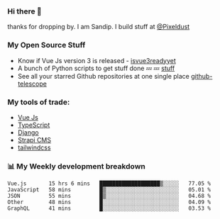 ### Hi there 👋

thanks for dropping by.
I am Sandip. I build stuff at [@Pixeldust](github.com/pixeldust-in/)

###  **My Open Source Stuff**

 - Know if Vue Js version 3 is released -  [isvue3readyyet](https://github.com/sandiprb/isvue3readyyet)
 - A bunch of Python scripts to get stuff done 💤 💤 [stuff](https://github.com/sandiprb/stuff)
 - See all your starred Github repositories at one single place [github-telescope](https://github.com/sandiprb/github-telescope)



###  **My tools of trade:**
 - [Vue Js](https://github.com/vuejs/vue/)
 - [TypeScript](https://github.com/microsoft/TypeScript)
 - [Django](github.com/django/django)
 - [Strapi CMS](github.com/strapi/strapi)
 - [tailwindcss](https://github.com/tailwindlabs/tailwindcss)


###  📊 **My Weekly development breakdown**
<!--START_SECTION:waka-->
```text
Vue.js       15 hrs 6 mins   ███████████████████▒░░░░░   77.05 % 
JavaScript   58 mins         █▒░░░░░░░░░░░░░░░░░░░░░░░   05.01 % 
JSON         55 mins         █▒░░░░░░░░░░░░░░░░░░░░░░░   04.68 % 
Other        48 mins         █░░░░░░░░░░░░░░░░░░░░░░░░   04.09 % 
GraphQL      41 mins         █░░░░░░░░░░░░░░░░░░░░░░░░   03.53 % 
```
<!--END_SECTION:waka-->
